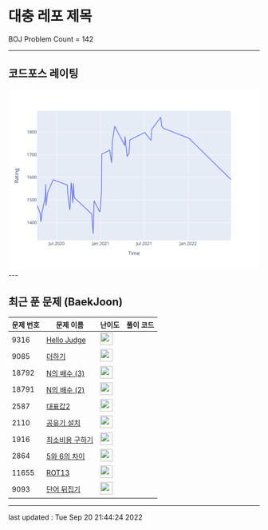 # 대충 레포 제목

BOJ Problem Count = 142

---

## 코드포스 레이팅
[![Rating Graph](./cfStats.svg)](https://github.com/ingyu1008/Algorithm-Problem-Solving/blob/master/cfStats.html)---

## 최근 푼 문제 (BaekJoon)
| 문제 번호 | 문제 이름 | 난이도 | 풀이 코드 |
| --- | --- | --- | --- |
| 9316 | [Hello Judge](https://www.acmicpc.net/problem/9316) | <img height="25px" width="25px=" src="https://static.solved.ac/tier_small/2.svg"/> |  |
| 9085 | [더하기](https://www.acmicpc.net/problem/9085) | <img height="25px" width="25px=" src="https://static.solved.ac/tier_small/3.svg"/> |  |
| 18792 | [N의 배수 (3)](https://www.acmicpc.net/problem/18792) | <img height="25px" width="25px=" src="https://static.solved.ac/tier_small/25.svg"/> |  |
| 18791 | [N의 배수 (2)](https://www.acmicpc.net/problem/18791) | <img height="25px" width="25px=" src="https://static.solved.ac/tier_small/22.svg"/> |  |
| 2587 | [대표값2](https://www.acmicpc.net/problem/2587) | <img height="25px" width="25px=" src="https://static.solved.ac/tier_small/4.svg"/> |  |
| 2110 | [공유기 설치](https://www.acmicpc.net/problem/2110) | <img height="25px" width="25px=" src="https://static.solved.ac/tier_small/12.svg"/> |  |
| 1916 | [최소비용 구하기](https://www.acmicpc.net/problem/1916) | <img height="25px" width="25px=" src="https://static.solved.ac/tier_small/11.svg"/> |  |
| 2864 | [5와 6의 차이](https://www.acmicpc.net/problem/2864) | <img height="25px" width="25px=" src="https://static.solved.ac/tier_small/4.svg"/> |  |
| 11655 | [ROT13](https://www.acmicpc.net/problem/11655) | <img height="25px" width="25px=" src="https://static.solved.ac/tier_small/5.svg"/> |  |
| 9093 | [단어 뒤집기](https://www.acmicpc.net/problem/9093) | <img height="25px" width="25px=" src="https://static.solved.ac/tier_small/5.svg"/> |  |


---

last updated : Tue Sep 20 21:44:24 2022

